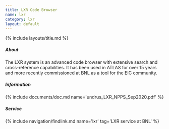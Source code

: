 ```yaml
---
title: LXR Code Browser
name: lxr
category: lxr
layout: default
---
```


{% include layouts/title.md %}

##### About
The LXR system is an advanced code browser with extensive search and cross-reference capabilities. It has been used in ATLAS for over 15 years and more recently commissioned at BNL as a tool for the EIC community.

##### Information
{% include documents/doc.md name='undrus_LXR_NPPS_Sep2020.pdf' %}

##### Service
{% include navigation/findlink.md name='lxr' tag='LXR service at BNL' %}
